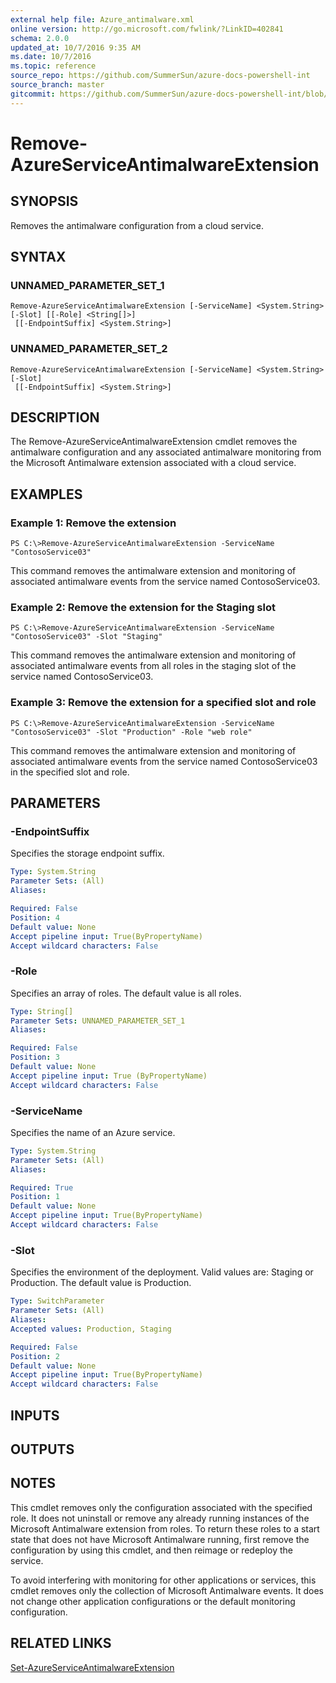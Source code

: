 ```yaml
---
external help file: Azure_antimalware.xml
online version: http://go.microsoft.com/fwlink/?LinkID=402841
schema: 2.0.0
updated_at: 10/7/2016 9:35 AM
ms.date: 10/7/2016
ms.topic: reference
source_repo: https://github.com/SummerSun/azure-docs-powershell-int
source_branch: master
gitcommit: https://github.com/SummerSun/azure-docs-powershell-int/blob/3c5913303624ba7a7970d6758aac68ea04359cee/azureps-cmdlets-docs/Service%20Management/v0.9.8/Azure.Antimalware/Remove-AzureServiceAntimalwareExtension.md
---
```


# Remove-AzureServiceAntimalwareExtension
## SYNOPSIS
Removes the antimalware configuration from a cloud service.

## SYNTAX

### UNNAMED_PARAMETER_SET_1
```
Remove-AzureServiceAntimalwareExtension [-ServiceName] <System.String> [-Slot] [[-Role] <String[]>]
 [[-EndpointSuffix] <System.String>]
```

### UNNAMED_PARAMETER_SET_2
```
Remove-AzureServiceAntimalwareExtension [-ServiceName] <System.String> [-Slot]
 [[-EndpointSuffix] <System.String>]
```

## DESCRIPTION
The Remove-AzureServiceAntimalwareExtension cmdlet removes the antimalware configuration and any associated antimalware monitoring from the Microsoft Antimalware extension associated with a cloud service.

## EXAMPLES

### Example 1: Remove the extension
```
PS C:\>Remove-AzureServiceAntimalwareExtension -ServiceName "ContosoService03"
```

This command removes the antimalware extension and monitoring of associated antimalware events from the service named ContosoService03.

### Example 2: Remove the extension for the Staging slot
```
PS C:\>Remove-AzureServiceAntimalwareExtension -ServiceName "ContosoService03" -Slot "Staging"
```

This command removes the antimalware extension and monitoring of associated antimalware events from all roles in the staging slot of the service named ContosoService03.

### Example 3: Remove the extension for a specified slot and role
```
PS C:\>Remove-AzureServiceAntimalwareExtension -ServiceName "ContosoService03" -Slot "Production" -Role "web role"
```

This command removes the antimalware extension and monitoring of associated antimalware events from the service named ContosoService03 in the specified slot and role.

## PARAMETERS

### -EndpointSuffix
Specifies the storage endpoint suffix.

```yaml
Type: System.String
Parameter Sets: (All)
Aliases: 

Required: False
Position: 4
Default value: None
Accept pipeline input: True(ByPropertyName)
Accept wildcard characters: False
```

### -Role
Specifies an array of roles.
The default value is all roles.

```yaml
Type: String[]
Parameter Sets: UNNAMED_PARAMETER_SET_1
Aliases: 

Required: False
Position: 3
Default value: None
Accept pipeline input: True (ByPropertyName)
Accept wildcard characters: False
```

### -ServiceName
Specifies the name of an Azure service.

```yaml
Type: System.String
Parameter Sets: (All)
Aliases: 

Required: True
Position: 1
Default value: None
Accept pipeline input: True(ByPropertyName)
Accept wildcard characters: False
```

### -Slot
Specifies the environment of the deployment.
Valid values are: Staging or Production.
The default value is Production.

```yaml
Type: SwitchParameter
Parameter Sets: (All)
Aliases: 
Accepted values: Production, Staging

Required: False
Position: 2
Default value: None
Accept pipeline input: True(ByPropertyName)
Accept wildcard characters: False
```

## INPUTS

## OUTPUTS

## NOTES
This cmdlet removes only the configuration associated with the specified role.
It does not uninstall or remove any already running instances of the Microsoft Antimalware extension from roles.
To return these roles to a start state that does not have Microsoft Antimalware running, first remove the configuration by using this cmdlet, and then reimage or redeploy the service.

To avoid interfering with monitoring for other applications or services, this cmdlet removes only the collection of Microsoft Antimalware events.
It does not change other application configurations or the default monitoring configuration.

## RELATED LINKS

[Set-AzureServiceAntimalwareExtension](9701c6bf-56b0-40c0-8b76-0dbf402b186f)

